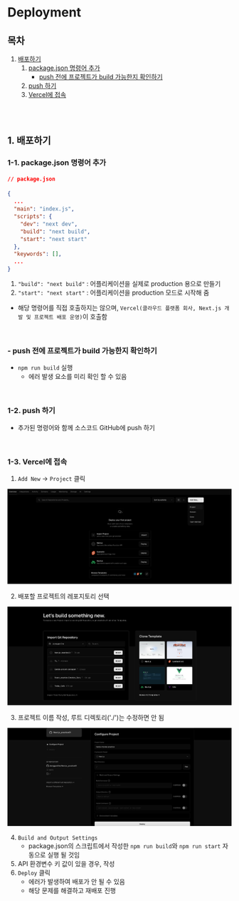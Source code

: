 # Deployment

## 목차

1. [배포하기](#1-배포하기)
    1. [package.json 명령어 추가](#1-1-packagejson-명령어-추가)
        - [push 전에 프로젝트가 build 가능한지 확인하기](#--push-전에-프로젝트가-build-가능한지-확인하기)
    2. [push 하기](#1-2-push-하기)
    3. [Vercel에 접속](#1-3-vercel에-접속)

<br/>
<br/>

## 1. 배포하기

### 1-1. package.json 명령어 추가

```json
// package.json

{
  ...
  "main": "index.js",
  "scripts": {
    "dev": "next dev",
    "build": "next build",
    "start": "next start"
  },
  "keywords": [],
  ...
}
```

1. `"build": "next build"` : 어플리케이션을 실제로 production 용으로 만들기
2. `"start": "next start"` : 어플리케이션을 production 모드로 시작해 줌

- 해당 명령어를 직접 호출하지는 않으며, `Vercel(클라우드 플랫폼 회사, Next.js 개발 및 프로젝트 배포 운영)`이 호출함

<br/>

### - push 전에 프로젝트가 build 가능한지 확인하기

- `npm run build` 실행
    - 에러 발생 요소를 미리 확인 할 수 있음

<br/>

### 1-2. push 하기

- 추가된 명령어와 함께 소스코드 GitHub에 push 하기

<br/>

### 1-3. Vercel에 접속

1. `Add New` -> `Project` 클릭

![add new](../img/Nextjs_vercel_add_project.png)

2. 배포할 프로젝트의 레포지토리 선택

![select repo](../img/Nextjs_vercel_import_repo.png)

3. 프로젝트 이름 작성, 루트 디렉토리('./')는 수정하면 안 됨

![setting](../img/Nextjs_vercel_project_setting.png)

4. `Build and Output Settings`
    - package.json의 스크립트에서 작성한 `npm run build`와 `npm run start` 자동으로 실행 될 것임
5. API 환경변수 키 값이 있을 경우, 작성
6. `Deploy` 클릭
    - 에러가 발생하여 배포가 안 될 수 있음
    - 해당 문제를 해결하고 재배포 진행